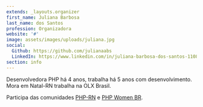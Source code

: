 ```yaml
---
extends: _layouts.organizer
first_name: Juliana Barbosa
last_name: dos Santos
profession: Organizadora
website: '#'
image: assets/images/uploads/juliana.jpg
social:
  Github: https://github.com/julianaabs
  LinkedIn: https://www.linkedin.com/in/juliana-barbosa-dos-santos-11085514a/
section: info
---
```


Desenvolvedora PHP há 4 anos, trabalha há 5 anos com desenvolvimento. Mora em Natal-RN trabalha na OLX Brasil.

Participa das comunidades [PHP-RN](https://twitter.com/phprn) e [PHP Women BR](https://phpwomen.org.br/).
